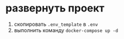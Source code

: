 # развернуть проект

1. скопировать `.env_template` в `.env`
2. выполнить команду `docker-compose up -d` 